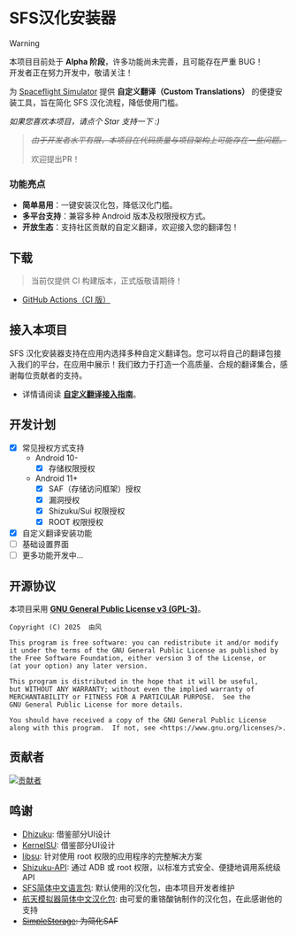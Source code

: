 # SFS汉化安装器

> [!WARNING]
> 本项目目前处于 **Alpha 阶段**，许多功能尚未完善，且可能存在严重 BUG！  
> 开发者正在努力开发中，敬请关注！

为 [Spaceflight Simulator](https://spaceflightsimulator.com/) 提供 **自定义翻译（Custom Translations）** 的便捷安装工具，旨在简化 SFS 汉化流程，降低使用门槛。

*如果您喜欢本项目，请点个 Star 支持一下 :)*

> ~~*由于开发者水平有限，本项目在代码质量与项目架构上可能存在一些问题。*~~
> 
> 欢迎提出PR！

### 功能亮点

- **简单易用**：一键安装汉化包，降低汉化门槛。
- **多平台支持**：兼容多种 Android 版本及权限授权方式。
- **开放生态**：支持社区贡献的自定义翻译，欢迎接入您的翻译包！

## 下载

> 当前仅提供 CI 构建版本，正式版敬请期待！

- [GitHub Actions（CI 版）](https://github.com/youfeng11/SFS-CustomTranslations-Installer/actions/workflows/android.yml)

## 接入本项目

SFS 汉化安装器支持在应用内选择多种自定义翻译包。您可以将自己的翻译包接入我们的平台，在应用中展示！我们致力于打造一个高质量、合规的翻译集合，感谢每位贡献者的支持。

- 详情请阅读 **[自定义翻译接入指南](INTEGRATE.md)**。

## 开发计划

- [x] 常见授权方式支持
  - Android 10-
    - [x] 存储权限授权
  - Android 11+
    - [x] SAF（存储访问框架）授权
    - [x] 漏洞授权
    - [x] Shizuku/Sui 权限授权
    - [x] ROOT 权限授权
- [x] 自定义翻译安装功能
- [ ] 基础设置界面
- [ ] 更多功能开发中...

## 开源协议

本项目采用 [**GNU General Public License v3 (GPL-3)**](LICENSE)。
```
Copyright (C) 2025  由风

This program is free software: you can redistribute it and/or modify
it under the terms of the GNU General Public License as published by
the Free Software Foundation, either version 3 of the License, or
(at your option) any later version.

This program is distributed in the hope that it will be useful,
but WITHOUT ANY WARRANTY; without even the implied warranty of
MERCHANTABILITY or FITNESS FOR A PARTICULAR PURPOSE.  See the
GNU General Public License for more details.

You should have received a copy of the GNU General Public License
along with this program.  If not, see <https://www.gnu.org/licenses/>.
```

## 贡献者

<a href="https://github.com/youfeng11/SFS-CustomTranslations-Installer/graphs/contributors">
  <img src="https://contrib.rocks/image?repo=youfeng11/SFS-CustomTranslations-Installer"  alt="贡献者"/>
</a>

## 鸣谢
- [Dhizuku](https://github.com/iamr0s/Dhizuku): 借鉴部分UI设计
- [KernelSU](https://github.com/tiann/KernelSU): 借鉴部分UI设计
- [libsu](https://github.com/topjohnwu/libsu): 针对使用 root 权限的应用程序的完整解决方案
- [Shizuku-API](https://github.com/RikkaApps/Shizuku-API): 通过 ADB 或 root 权限，以标准方式安全、便捷地调用系统级 API
- [SFS简体中文语言包](https://gitee.com/YouFeng11/SFS-zh-CN-Translation): 默认使用的汉化包，由本项目开发者维护
- [航天模拟器简体中文汉化包](https://github.com/sTheNight/Spaceflight-Simulator-CNlang): 由可爱的重铬酸钠制作的汉化包，在此感谢他的支持
- ~~[SimpleStorage](https://github.com/anggrayudi/SimpleStorage): 为简化SAF~~
